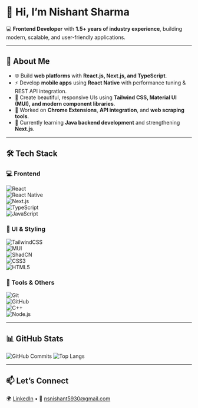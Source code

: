 # 👋 Hi, I’m Nishant Sharma  

💻 **Frontend Developer** with **1.5+ years of industry experience**, building modern, scalable, and user-friendly applications.  

---

## 🚀 About Me   
- 🌐 Build **web platforms** with **React.js, Next.js, and TypeScript**.  
- ⚡ Develop **mobile apps** using **React Native** with performance tuning & REST API integration. 
- 🎨 Create beautiful, responsive UIs using **Tailwind CSS, Material UI (MUI), and modern component libraries**.  
- 🧩 Worked on **Chrome Extensions**, **API integration**, and **web scraping tools**.  
- 🌱 Currently learning **Java backend development** and strengthening **Next.js**.  

---

## 🛠️ Tech Stack  

### 💻 Frontend  
![React](https://img.shields.io/badge/React-61DAFB?style=for-the-badge&logo=react&logoColor=black)  
![React Native](https://img.shields.io/badge/React_Native-20232A?style=for-the-badge&logo=react&logoColor=61DAFB)  
![Next.js](https://img.shields.io/badge/Next.js-000000?style=for-the-badge&logo=nextdotjs&logoColor=white)  
![TypeScript](https://img.shields.io/badge/TypeScript-007ACC?style=for-the-badge&logo=typescript&logoColor=white)  
![JavaScript](https://img.shields.io/badge/JavaScript-F7DF1E?style=for-the-badge&logo=javascript&logoColor=black)  

### 🎨 UI & Styling  
![TailwindCSS](https://img.shields.io/badge/Tailwind_CSS-38B2AC?style=for-the-badge&logo=tailwind-css&logoColor=white)  
![MUI](https://img.shields.io/badge/MUI-007FFF?style=for-the-badge&logo=mui&logoColor=white)  
![ShadCN](https://img.shields.io/badge/ShadCN_UI-000000?style=for-the-badge&logo=radix-ui&logoColor=white)  
![CSS3](https://img.shields.io/badge/CSS3-1572B6?style=for-the-badge&logo=css3&logoColor=white)  
![HTML5](https://img.shields.io/badge/HTML5-E34F26?style=for-the-badge&logo=html5&logoColor=white)  

### 🔧 Tools & Others  
![Git](https://img.shields.io/badge/Git-F05033?style=for-the-badge&logo=git&logoColor=white)  
![GitHub](https://img.shields.io/badge/GitHub-181717?style=for-the-badge&logo=github&logoColor=white)  
![C++](https://img.shields.io/badge/C++-00599C?style=for-the-badge&logo=cplusplus&logoColor=white)  
![Node.js](https://img.shields.io/badge/Node.js-339933?style=for-the-badge&logo=nodedotjs&logoColor=white)  

---

## 📊 GitHub Stats  
![GitHub Commits](https://github-readme-streak-stats.herokuapp.com/?user=YourGitHubUsername&theme=tokyonight)
![Top Langs](https://github-readme-stats.vercel.app/api/top-langs/?username=nishant7412&layout=compact&theme=tokyonight)  

---

## 📫 Let’s Connect  
🌍 [LinkedIn](https://www.linkedin.com/in/nishantsharma29/) • 📧 nsnishant5930@gmail.com  
